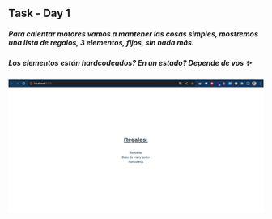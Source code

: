 ## Task - Day 1

##### Para calentar motores vamos a mantener las cosas simples, mostremos una lista de regalos, 3 elementos, fijos, sin nada más.
##### Los elementos están hardcodeados? En un estado? Depende de vos ✨


![Adviency Day 1](./src/assets/Adviency-1.png)